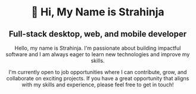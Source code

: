<div align="center">

# 👋 Hi, My Name is Strahinja

## Full-stack desktop, web, and mobile developer

Hello, my name is Strahinja. I'm passionate about building impactful software and I am always eager to learn new technologies and improve my skills. 
 
I'm currently open to job opportunities where I can contribute, grow, and collaborate on exciting projects. If you have a great opportunity that aligns with my skills and experience, please feel free to get in touch!

</div>
